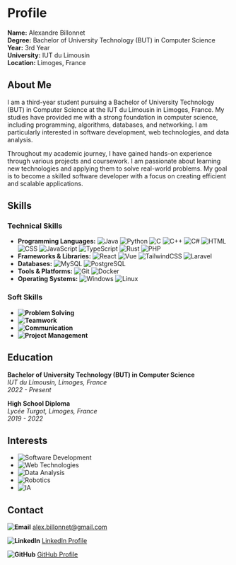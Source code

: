# Profile

**Name:** Alexandre Billonnet  
**Degree:** Bachelor of University Technology (BUT) in Computer Science  
**Year:** 3rd Year  
**University:** IUT du Limousin  
**Location:** Limoges, France  

## About Me

I am a third-year student pursuing a Bachelor of University Technology (BUT) in Computer Science at the IUT du Limousin in Limoges, France. My studies have provided me with a strong foundation in computer science, including programming, algorithms, databases, and networking. I am particularly interested in software development, web technologies, and data analysis.

Throughout my academic journey, I have gained hands-on experience through various projects and coursework. I am passionate about learning new technologies and applying them to solve real-world problems. My goal is to become a skilled software developer with a focus on creating efficient and scalable applications.

## Skills

### Technical Skills
- **Programming Languages:** ![Java](https://img.shields.io/badge/Java-ED8B00?style=flat-square&logo=java&logoColor=white) ![Python](https://img.shields.io/badge/Python-3776AB?style=flat-square&logo=python&logoColor=white) ![C](https://img.shields.io/badge/C-A8B9CC?style=flat-square&logo=c&logoColor=white) ![C++](https://img.shields.io/badge/C++-00599C?style=flat-square&logo=c%2B%2B&logoColor=white) ![C#](https://img.shields.io/badge/C%23-239120?style=flat-square&logo=c-sharp&logoColor=white) ![HTML](https://img.shields.io/badge/HTML5-E34F26?style=flat-square&logo=html5&logoColor=white) ![CSS](https://img.shields.io/badge/CSS3-1572B6?style=flat-square&logo=css3&logoColor=white) ![JavaScript](https://img.shields.io/badge/JavaScript-F7DF1E?style=flat-square&logo=javascript&logoColor=black) ![TypeScript](https://img.shields.io/badge/TypeScript-007ACC?style=flat-square&logo=typescript&logoColor=white) ![Rust](https://img.shields.io/badge/Rust-000000?style=flat-square&logo=rust&logoColor=white) ![PHP](https://img.shields.io/badge/PHP-777BB4?style=flat-square&logo=php&logoColor=white)
- **Frameworks & Libraries:** ![React](https://img.shields.io/badge/React-20232A?style=flat-square&logo=react&logoColor=61DAFB) ![Vue](https://img.shields.io/badge/Vue.js-35495E?style=flat-square&logo=vue.js&logoColor=4FC08D) ![TailwindCSS](https://img.shields.io/badge/TailwindCSS-38B2AC?style=flat-square&logo=tailwind-css&logoColor=white) ![Laravel](https://img.shields.io/badge/Laravel-FF2D20?style=flat-square&logo=laravel&logoColor=white)
- **Databases:** ![MySQL](https://img.shields.io/badge/MySQL-4479A1?style=flat-square&logo=mysql&logoColor=white) ![PostgreSQL](https://img.shields.io/badge/PostgreSQL-336791?style=flat-square&logo=postgresql&logoColor=white)
- **Tools & Platforms:** ![Git](https://img.shields.io/badge/Git-F05032?style=flat-square&logo=git&logoColor=white) ![Docker](https://img.shields.io/badge/Docker-2496ED?style=flat-square&logo=docker&logoColor=white)
- **Operating Systems:** ![Windows](https://img.shields.io/badge/Windows-0078D6?style=flat-square&logo=windows&logoColor=white) ![Linux](https://img.shields.io/badge/Linux-FCC624?style=flat-square&logo=linux&logoColor=black)

### Soft Skills
- **![Problem Solving](https://img.shields.io/badge/Problem%20Solving-4CAF50?style=flat-square&logo=lightbulb&logoColor=white)** 
- **![Teamwork](https://img.shields.io/badge/Teamwork-2196F3?style=flat-square&logo=people&logoColor=white)** 
- **![Communication](https://img.shields.io/badge/Communication-FF9800?style=flat-square&logo=chat&logoColor=white)** 
- **![Project Management](https://img.shields.io/badge/Project%20Management-9C27B0?style=flat-square&logo=project&logoColor=white)**

## Education

**Bachelor of University Technology (BUT) in Computer Science**  
*IUT du Limousin, Limoges, France*  
*2022 - Present*

**High School Diploma**  
*Lycée Turgot, Limoges, France*  
*2019 - 2022*

## Interests

- ![Software Development](https://img.shields.io/badge/Software%20Development-007ACC?style=flat-square&logo=code&logoColor=white)
- ![Web Technologies](https://img.shields.io/badge/Web%20Technologies-FF5722?style=flat-square&logo=web&logoColor=white)
- ![Data Analysis](https://img.shields.io/badge/Data%20Analysis-4CAF50?style=flat-square&logo=bar-chart&logoColor=white)
- ![Robotics](https://img.shields.io/badge/Robotics-9C27B0?style=flat-square&logo=robot&logoColor=white)
- ![IA](https://img.shields.io/badge/IA-FF9800?style=flat-square&logo=brain&logoColor=white)

## Contact

**![Email](https://img.shields.io/badge/Email-D14836?style=flat-square&logo=gmail&logoColor=white)** alex.billonnet@gmail.com 

**![LinkedIn](https://img.shields.io/badge/LinkedIn-0077B5?style=flat-square&logo=linkedin&logoColor=white)** [LinkedIn Profile](https://www.linkedin.com/in/alexandre-billonnet/) 

**![GitHub](https://img.shields.io/badge/GitHub-181717?style=flat-square&logo=github&logoColor=white)** [GitHub Profile](https://github.com/BAYRYO) 
